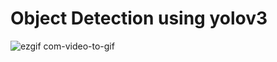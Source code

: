 # Object Detection using yolov3
![ezgif com-video-to-gif](https://user-images.githubusercontent.com/64284674/83023528-a71de600-a04a-11ea-9916-840fd2c6c52a.gif)
